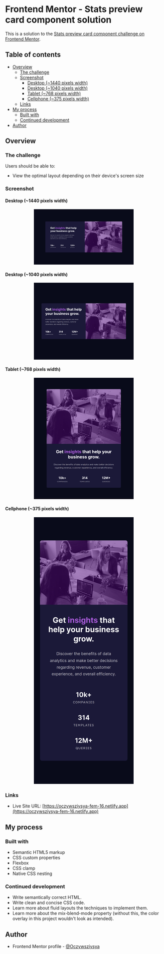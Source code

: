 # Frontend Mentor - Stats preview card component solution

This is a solution to the [Stats preview card component challenge on Frontend Mentor](https://www.frontendmentor.io/challenges/stats-preview-card-component-8JqbgoU62).

## Table of contents

- [Overview](#overview)
  - [The challenge](#the-challenge)
  - [Screenshot](#screenshot)
    - [Desktop (~1440 pixels width)](#desktop-1440-pixels-width)
    - [Desktop (~1040 pixels width)](#desktop-1040-pixels-width)
    - [Tablet (~768 pixels width)](#tablet-768-pixels-width)
    - [Cellphone (~375 pixels width)](#cellphone-375-pixels-width)
  - [Links](#links)
- [My process](#my-process)
  - [Built with](#built-with)
  - [Continued development](#continued-development)
- [Author](#author)

## Overview

### The challenge

Users should be able to:

- View the optimal layout depending on their device's screen size

### Screenshot

#### Desktop (~1440 pixels width)
<div align="center"><img src="./screenshots/screenshot-desktop-1440.png" width="320" /></div>

#### Desktop (~1040 pixels width)
<div align="center"><img src="./screenshots/screenshot-desktop-1040.png" width="320" /></div>

#### Tablet (~768 pixels width)
<div align="center"><img src="./screenshots/screenshot-tablet-768.png" width="320" /></div>

#### Cellphone (~375 pixels width)
<div align="center"><img src="./screenshots/screenshot-cellphone-375.png" width="320" /></div>

### Links

- Live Site URL: [https://oczywsziysya-fem-16.netlify.app](https://oczywsziysya-fem-16.netlify.app)

## My process

### Built with

- Semantic HTML5 markup
- CSS custom properties
- Flexbox
- CSS clamp
- Native CSS nesting


### Continued development

* Write semantically correct HTML.
* Write clean and concise CSS code.
* Learn more about fluid layouts the techniques to implement them.
* Learn more about the mix-blend-mode property (without this, the color overlay in this project wouldn't look as intended).

## Author

- Frontend Mentor profile - [@Oczywsziysya](https://www.frontendmentor.io/profile/Oczywsziysya)
